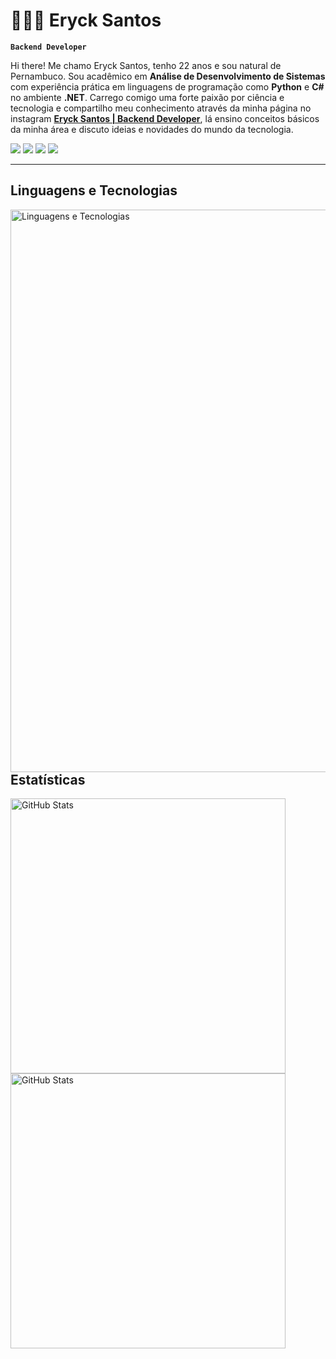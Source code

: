 # 👨🏻‍💻 Eryck Santos

**`Backend Developer`**

Hi there! Me chamo Eryck Santos, tenho 22 anos e sou natural de Pernambuco. Sou acadêmico em **Análise de Desenvolvimento de Sistemas** com experiência prática em linguagens de programação como **Python** e **C#** no ambiente **.NET**. Carrego comigo uma forte paixão por ciência e tecnologia e compartilho meu conhecimento através da minha página no instagram [**Eryck Santos | Backend Developer**](https://www.instagram.com/erycksts.tech/), lá ensino conceitos básicos da minha área e discuto ideias e novidades do mundo da tecnologia.

<p 
    align="left">
    <a href="https://www.instagram.com/erycksts.tech/"><img src="https://img.shields.io/badge/-Instagram-%23E4405F?style=for-the-badge&logo=instagram&logoColor=white"></a>
    <a href="mailto:dev.erycksantos@gmail.com"><img src="https://img.shields.io/badge/Gmail-D14836?style=for-the-badge&logo=gmail&logoColor=white"></a>
    <a href="https://www.linkedin.com/in/eryck-santos-ba56b4219/"><img src="https://img.shields.io/badge/LinkedIn-0077B5?style=for-the-badge&logo=linkedin&logoColor=white"></a>
    <img src="https://custom-icon-badges.demolab.com/badge/Pernambuco-BR-green?style=for-the-badge&logo=location&logoColor=yellow"/></a>          
</p>

---

## Linguagens e Tecnologias
<!-- referência: https://github.com/tandpfun/skill-icons -->

<img
align="left"
title="Linguagens e Tecnologias"
width="900px"
style="padding-right: 10px;"
src="https://skillicons.dev/icons?i=py,fastapi,cs,dotnet,java,spring,angular,idea,vscode,postgresql,mysql,docker" 
/>

<br/>
<br/>
<br/>


---

## Estatísticas
<!-- referência: https://github.com/anuraghazra/github-readme-stats -->

<img
    align="left"
    Title="GitHub Stats"
    width="440"
    style="padding-right: 10px;"
src="https://github-readme-stats.vercel.app/api/top-langs/?username=devEryckSantos&theme=tokyonight&layout=compact&custom_title=Tecnologias&langs_count=7"
/>

<img
    align="left"
    Title="GitHub Stats"
    width="440"
    style="padding-right: 10px;"
src="https://github-readme-stats.vercel.app/api?username=devEryckSantos&show_icons=true&theme=tokyonight&include_all_commits=true&locale=pt-br"
/>
